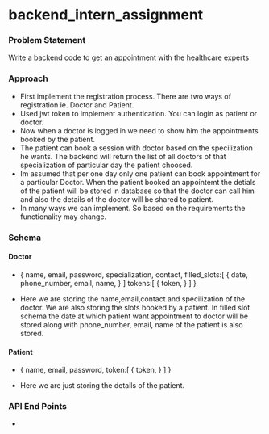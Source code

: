# backend_intern_assignment
### Problem Statement
Write a backend code to get an appointment with the healthcare experts

### Approach
- First implement the registration process. There are two ways of registration ie. Doctor and Patient.
- Used jwt token to implement authentication. You can login as patient or doctor.
- Now when a doctor is logged in we need to show him the appointments booked by the patient.
- The patient can book a session with doctor based on the specilization he wants. The backend will return the list of all doctors of that specialization of particular day the patient choosed.
- Im assumed that per one day only one patient can book appointment for a particular Doctor. When the patient booked an appointemt the detials of the patient will be stored in database so that the doctor can call him and also the details of the doctor will be shared to patient.
- In many ways we can implement. So based on the requirements the functionality may change. 

### Schema
#### Doctor
- {
  name, 
  email,
  password,
  specialization,
  contact,
  filled_slots:[
    {
      date,
      phone_number,
      email,
      name,
    }
  ]
  tokens:[
    {
      token,
    }
  ]
}

- Here we are storing the name,email,contact and specilization of the doctor. We are also storing the slots booked by a patient. In filled slot schema the date at which patient want appointment to doctor will be stored along with phone_number, email, name of the patient is also stored.

#### Patient
- {
 name,
 email,
 password,
 token:[
  {
    token,
  }
 ]
}

- Here we are just storing the details of the patient.

### API End Points
- 

